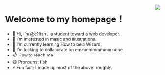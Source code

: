 <img src="https://avatars.githubusercontent.com/u/128889028?v=4" weight="280px" align="right"></img>
# Welcome to my homepage！
- 👋 Hi, I’m @c1fish，a student toward a web developer. 
- 👀 I’m interested in music and illustrations.
- 🌱 I’m currently learning How to be a Wizard.
- 💞️ I’m looking to collaborate on emmmmmmmmm none
- 📫 How to reach me 
- 😄 Pronouns: fish
- ⚡ Fun fact: I made up most of the above. roughly.

<!---
c1fish/c1fish is a ✨ special ✨ repository because its `README.md` (this file) appears on your GitHub profile.
You can click the Preview link to take a look at your changes.
--->
